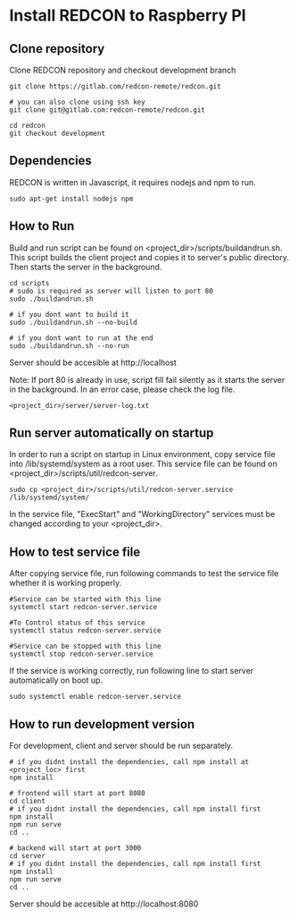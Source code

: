 # Install REDCON to Raspberry PI

## Clone repository
Clone REDCON repository and checkout development branch
```
git clone https://gitlab.com/redcon-remote/redcon.git

# you can also clone using ssh key
git clone git@gitlab.com:redcon-remote/redcon.git

cd redcon
git checkout development
```

## Dependencies
REDCON is written in Javascript, it requires nodejs and npm to run.
```
sudo apt-get install nodejs npm
```

## How to Run
Build and run script can be found on <project_dir>/scripts/buildandrun.sh. This script builds the client project and copies it to server's public directory. Then starts the server in the background.
```
cd scripts
# sudo is required as server will listen to port 80
sudo ./buildandrun.sh

# if you dont want to build it 
sudo ./buildandrun.sh --no-build

# if you dont want to run at the end
sudo ./buildandrun.sh --no-run
```
Server should be accesible at http://localhost

Note: If port 80 is already in use, script fill fail silently as it starts the server in the background. In an error case, please check the log file.
```
<project_dir>/server/server-log.txt
```

## Run server automatically on startup
In order to run a script on startup in Linux environment, copy service file into /lib/systemd/system as a root user. This service file can be found on <project_dir>/scripts/util/redcon-server. 
```
sudo cp <project_dir>/scripts/util/redcon-server.service /lib/systemd/system/
```
In the service file, "ExecStart" and "WorkingDirectory" services must be changed according to your <project_dir>.

## How to test service file
After copying service file, run following commands to test the service file whether it is working properly.
```
#Service can be started with this line
systemctl start redcon-server.service

#To Control status of this service
systemctl status redcon-server.service

#Service can be stopped with this line
systemctl stop redcon-server.service
```
If the service is working correctly, run following line to start server automatically on boot up.
```
sudo systemctl enable redcon-server.service
```

## How to run development version
For development, client and server should be run separately.
```
# if you didnt install the dependencies, call npm install at <project_loc> first 
npm install

# frontend will start at port 8080
cd client
# if you didnt install the dependencies, call npm install first
npm install
npm run serve
cd ..

# backend will start at port 3000
cd server
# if you didnt install the dependencies, call npm install first
npm install
npm run serve
cd ..
```
Server should be accesible at http://localhost:8080